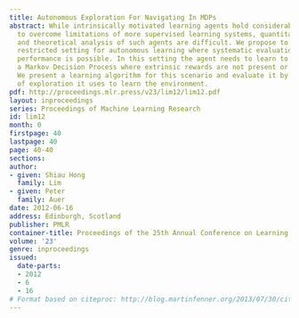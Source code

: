 ```yaml
---
title: Autonomous Exploration For Navigating In MDPs
abstract: While intrinsically motivated learning agents hold considerable promise
  to overcome limitations of more supervised learning systems, quantitative evaluation
  and theoretical analysis of such agents are difficult. We propose to consider a
  restricted setting for autonomous learning where systematic evaluation of learning
  performance is possible. In this setting the agent needs to learn to navigate in
  a Markov Decision Process where extrinsic rewards are not present or are ignored.
  We present a learning algorithm for this scenario and evaluate it by the amount
  of exploration it uses to learn the environment.
pdf: http://proceedings.mlr.press/v23/lim12/lim12.pdf
layout: inproceedings
series: Proceedings of Machine Learning Research
id: lim12
month: 0
firstpage: 40
lastpage: 40
page: 40-40
sections: 
author:
- given: Shiau Hong
  family: Lim
- given: Peter
  family: Auer
date: 2012-06-16
address: Edinburgh, Scotland
publisher: PMLR
container-title: Proceedings of the 25th Annual Conference on Learning Theory
volume: '23'
genre: inproceedings
issued:
  date-parts:
  - 2012
  - 6
  - 16
# Format based on citeproc: http://blog.martinfenner.org/2013/07/30/citeproc-yaml-for-bibliographies/
---
```

